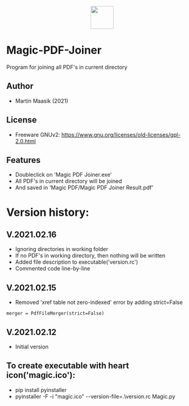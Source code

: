 <p align="center">
<img src="magic.ico" width="60" height="60">
</p>

# Magic-PDF-Joiner
Program for joining all PDF's in current directory

## Author
* Martin Maasik (2021)

## License
* Freeware GNUv2: https://www.gnu.org/licenses/old-licenses/gpl-2.0.html

## Features
* Doubleclick on 'Magic PDF Joiner.exe'
* All PDF's in current directory will be joined
* And saved in 'Magic PDF/Magic PDF Joiner Result.pdf'

# Version history:

## V.2021.02.16
* Ignoring directories in working folder
* If no PDF's in working directory, then nothing will be written
* Added file description to executable('version.rc')
* Commented code line-by-line

## V.2021.02.15
* Removed 'xref table not zero-indexed' error by adding strict=False
```
merger = PdfFileMerger(strict=False)
```

## V.2021.02.12
* Initial version

## To create executable with heart icon('magic.ico'):
* pip install pyinstaller
* pyinstaller -F -i "magic.ico" --version-file=.\version.rc Magic.py
